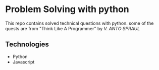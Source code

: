 # Problem Solving with python
This repo contains solved technical questions with python. some of the quests are from "Think Like A Programmer" by <cite>V. ANTO SPRAUL</cite>
 
 ## Technologies
 - Python
 - Javascript
